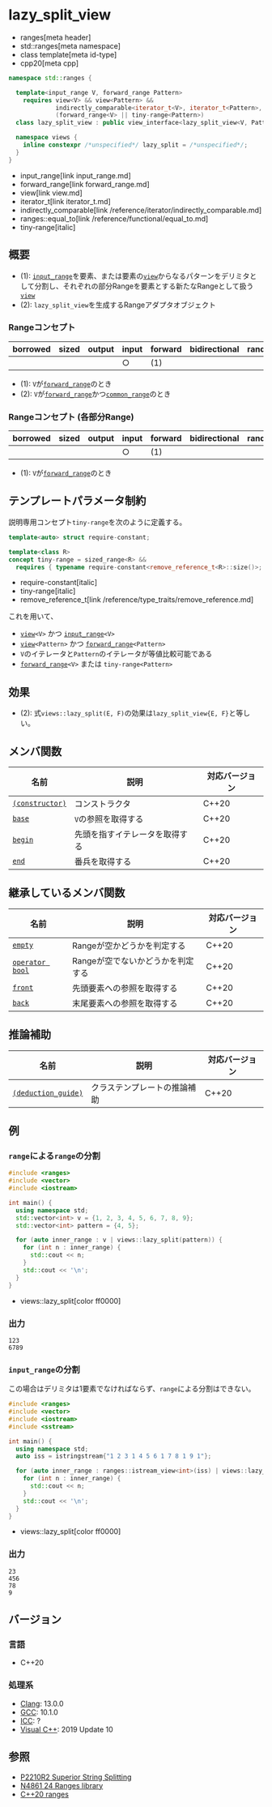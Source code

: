 # lazy_split_view
* ranges[meta header]
* std::ranges[meta namespace]
* class template[meta id-type]
* cpp20[meta cpp]

```cpp
namespace std::ranges {

  template<input_range V, forward_range Pattern>
    requires view<V> && view<Pattern> &&
             indirectly_comparable<iterator_t<V>, iterator_t<Pattern>, ranges::equal_to> &&
             (forward_range<V> || tiny-range<Pattern>)
  class lazy_split_view : public view_interface<lazy_split_view<V, Pattern>> { …… };   // (1)

  namespace views {
    inline constexpr /*unspecified*/ lazy_split = /*unspecified*/;                     // (2)
  }
}
```
* input_range[link input_range.md]
* forward_range[link forward_range.md]
* view[link view.md]
* iterator_t[link iterator_t.md]
* indirectly_comparable[link /reference/iterator/indirectly_comparable.md]
* ranges::equal_to[link /reference/functional/equal_to.md]
* tiny-range[italic]

## 概要

- (1): [`input_range`](input_range.md)を要素、または要素の[`view`](view.md)からなるパターンをデリミタとして分割し、それぞれの部分Rangeを要素とする新たなRangeとして扱う[`view`](view.md)
- (2): `lazy_split_view`を生成するRangeアダプタオブジェクト

### Rangeコンセプト

| borrowed | sized | output | input | forward | bidirectional | random_access | contiguous | common | viewable | view |
|----------|-------|--------|-------|---------|---------------|---------------|------------|--------|----------|------|
|          |       |        | ○    | (1)     |               |               |            | (2)    | ○       | ○   |

- (1): `V`が[`forward_range`](forward_range.md)のとき
- (2): `V`が[`forward_range`](forward_range.md)かつ[`common_range`](common_range.md)のとき

### Rangeコンセプト (各部分Range)

| borrowed | sized | output | input | forward | bidirectional | random_access | contiguous | common | viewable | view |
|----------|-------|--------|-------|---------|---------------|---------------|------------|--------|----------|------|
|          |       |        | ○    | (1)     |               |               |            |        | ○       | ○   |

- (1): `V`が[`forward_range`](forward_range.md)のとき

## テンプレートパラメータ制約

説明専用コンセプト`tiny-range`を次のように定義する。

```cpp
template<auto> struct require-constant;

template<class R>
concept tiny-range = sized_range<R> &&
  requires { typename require-constant<remove_reference_t<R>::size()>; } && (remove_reference_t<R>::size() <= 1);
```
* require-constant[italic]
* tiny-range[italic]
* remove_reference_t[link /reference/type_traits/remove_reference.md]

これを用いて、

- [`view`](view.md)`<V>` かつ [`input_range`](input_range.md)`<V>`
- [`view`](view.md)`<Pattern>` かつ [`forward_range`](forward_range.md)`<Pattern>`
- `V`のイテレータと`Pattern`のイテレータが等値比較可能である
- [`forward_range`](forward_range.md)`<V>` または `tiny-range<Pattern>`

## 効果

- (2): 式`views::lazy_split(E, F)`の効果は`lazy_split_view{E, F}`と等しい。

## メンバ関数

| 名前                                             | 説明                             | 対応バージョン |
|--------------------------------------------------|----------------------------------|----------------|
| [`(constructor)`](lazy_split_view/op_constructor.md.nolink)  | コンストラクタ                   | C++20          |
| [`base`](lazy_split_view/base.md.nolink)                     | `V`の参照を取得する              | C++20          |
| [`begin`](lazy_split_view/begin.md.nolink)                   | 先頭を指すイテレータを取得する   | C++20          |
| [`end`](lazy_split_view/end.md.nolink)                       | 番兵を取得する                   | C++20          |

## 継承しているメンバ関数

| 名前                                         | 説明                              | 対応バージョン |
|----------------------------------------------|-----------------------------------|----------------|
| [`empty`](view_interface/empty.md)           | Rangeが空かどうかを判定する       | C++20          |
| [`operator bool`](view_interface/op_bool.md) | Rangeが空でないかどうかを判定する | C++20          |
| [`front`](view_interface/front.md)           | 先頭要素への参照を取得する        | C++20          |
| [`back`](view_interface/back.md)             | 末尾要素への参照を取得する        | C++20          |

## 推論補助

| 名前                                                  | 説明                         | 対応バージョン |
|-------------------------------------------------------|------------------------------|----------------|
| [`(deduction_guide)`](lazy_split_view/op_deduction_guide.md.nolink) | クラステンプレートの推論補助 | C++20          |

## 例

### `range`による`range`の分割

```cpp example
#include <ranges>
#include <vector>
#include <iostream>

int main() {
  using namespace std;
  std::vector<int> v = {1, 2, 3, 4, 5, 6, 7, 8, 9};
  std::vector<int> pattern = {4, 5};

  for (auto inner_range : v | views::lazy_split(pattern)) {
    for (int n : inner_range) {
      std::cout << n;
    }
    std::cout << '\n';
  }
}
```
* views::lazy_split[color ff0000]

### 出力
```
123
6789
```

### `input_range`の分割

この場合はデリミタは1要素でなければならず、`range`による分割はできない。

```cpp example
#include <ranges>
#include <vector>
#include <iostream>
#include <sstream>

int main() {
  using namespace std;
  auto iss = istringstream{"1 2 3 1 4 5 6 1 7 8 1 9 1"};

  for (auto inner_range : ranges::istream_view<int>(iss) | views::lazy_split(1)) {
    for (int n : inner_range) {
      std::cout << n;
    }
    std::cout << '\n';
  }
}
```
* views::lazy_split[color ff0000]

### 出力
```
23
456
78
9
```

## バージョン
### 言語
- C++20

### 処理系
- [Clang](/implementation.md#clang): 13.0.0
- [GCC](/implementation.md#gcc): 10.1.0
- [ICC](/implementation.md#icc): ?
- [Visual C++](/implementation.md#visual_cpp): 2019 Update 10

## 参照
- [P2210R2 Superior String Splitting](http://www.open-std.org/jtc1/sc22/wg21/docs/papers/2021/p2210r2.html)
- [N4861 24 Ranges library](https://timsong-cpp.github.io/cppwp/n4861/ranges)
- [C++20 ranges](https://techbookfest.org/product/5134506308665344)
